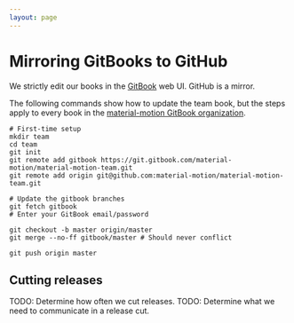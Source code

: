 ```yaml
---
layout: page
---
```


# Mirroring GitBooks to GitHub

We strictly edit our books in the [GitBook](https://www.gitbook.com/) web UI. GitHub is a mirror.

The following commands show how to update the team book, but the steps apply to every book in the [material-motion GitBook organization](https://www.gitbook.com/@material-motion/dashboard).

    # First-time setup
    mkdir team
    cd team
    git init
    git remote add gitbook https://git.gitbook.com/material-motion/material-motion-team.git
    git remote add origin git@github.com:material-motion/material-motion-team.git
    
    # Update the gitbook branches
    git fetch gitbook
    # Enter your GitBook email/password
    
    git checkout -b master origin/master
    git merge --no-ff gitbook/master # Should never conflict
    
    git push origin master

## Cutting releases

TODO: Determine how often we cut releases.
TODO: Determine what we need to communicate in a release cut.
